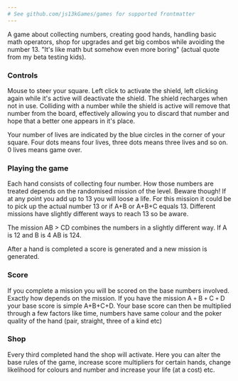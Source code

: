 ```yaml
---
# See github.com/js13kGames/games for supported frontmatter
---
```

A game about collecting numbers, creating good hands, handling basic math operators, shop for upgrades and get big combos while avoiding the number 13. "It's like math but somehow even more boring"  (actual quote from my beta testing kids).

### Controls
Mouse to steer your square.
Left click to activate the shield, left clicking again while it's active will deactivate the shield. The shield recharges when not in use. Colliding with a number while the shield is active will remove that number from the board, effectively allowing you to discard that number and hope that a better one appears in it's place.

Your number of lives are indicated by the blue circles in the corner of your square. Four dots means four lives, three dots means three lives and so on. 0 lives means game over.

### Playing the game
Each hand consists of collecting four number. How those numbers are treated depends on the randomised mission of the level. Beware though! If at any point you add up to 13 you will loose a life. For this mission it could be to pick up the actual number 13 or if A+B or A+B+C equals 13. Different missions have slightly different ways to reach 13 so be aware.

The mission AB > CD combines the numbers in a slightly different way. If A is 12 and B is 4 AB is 124.

After a hand is completed a score is generated and a new mission is generated.

### Score
If you complete a mission you will be scored on the base numbers involved. Exactly how depends on the mission.  If you have the mission A `+` B `+` C `+` D your base score is simple A+B+C+D. Your base score can then be multiplied through a few factors like time, numbers have same colour and the poker quality of the hand (pair, straight, three of a kind etc)

### Shop 
Every third completed hand the shop will activate. Here you can alter the base rules of the game, increase score multipliers for certain hands, change likelihood for colours and number and increase your life (at a cost) etc.